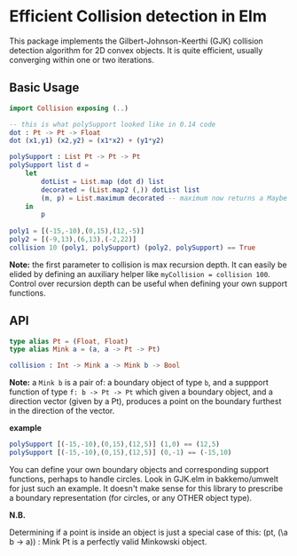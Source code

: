 # Efficient Collision detection in Elm
This package implements the Gilbert-Johnson-Keerthi (GJK) collision detection algorithm for 2D convex objects.
It is quite efficient, usually converging within one or two iterations.

## Basic Usage

```elm
import Collision exposing (..)

-- this is what polySupport looked like in 0.14 code
dot : Pt -> Pt -> Float
dot (x1,y1) (x2,y2) = (x1*x2) + (y1*y2)

polySupport : List Pt -> Pt -> Pt
polySupport list d =
    let
        dotList = List.map (dot d) list
        decorated = (List.map2 (,)) dotList list
        (m, p) = List.maximum decorated -- maximum now returns a Maybe b
    in
        p
        
poly1 = [(-15,-10),(0,15),(12,-5)]
poly2 = [(-9,13),(6,13),(-2,22)]
collision 10 (poly1, polySupport) (poly2, polySupport) == True
````
**Note:** the first parameter to collision is max recursion depth. It can easily be elided by defining an auxiliary helper
like `myCollision = collision 100`. Control over recursion depth can be useful when defining your own support
functions.

## API

```elm
type alias Pt = (Float, Float)
type alias Mink a = (a, a -> Pt -> Pt)

collision : Int -> Mink a -> Mink b -> Bool
```
**Note:** a `Mink b` is a pair of: a boundary object of type `b`, and a suppport function of type
`f: b -> Pt -> Pt` which given a boundary object, and a direction vector (given by a Pt), produces
a point on the boundary furthest in the direction of the vector.

**example**
```elm
polySupport [(-15,-10),(0,15),(12,5)] (1,0) == (12,5)
polySupport [(-15,-10),(0,15),(12,5)] (0,-1) == (-15,10)
```

You can define your own boundary objects and corresponding support functions, perhaps to handle
circles. Look in GJK.elm in bakkemo/umwelt for just such an example. It doesn't make sense for this
library to prescribe a boundary representation (for circles, or any OTHER object type).

**N.B.**

Determining if a point is inside an object is just a special case of this: (pt, (\a b -> a)) : Mink Pt is a
perfectly valid Minkowski object.

